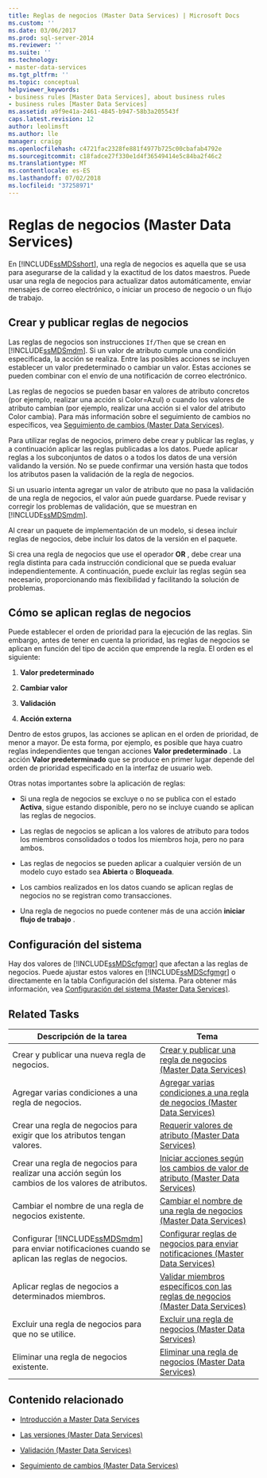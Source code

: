 ```yaml
---
title: Reglas de negocios (Master Data Services) | Microsoft Docs
ms.custom: ''
ms.date: 03/06/2017
ms.prod: sql-server-2014
ms.reviewer: ''
ms.suite: ''
ms.technology:
- master-data-services
ms.tgt_pltfrm: ''
ms.topic: conceptual
helpviewer_keywords:
- business rules [Master Data Services], about business rules
- business rules [Master Data Services]
ms.assetid: a9f9e41a-2461-4845-b947-58b3a205543f
caps.latest.revision: 12
author: leolimsft
ms.author: lle
manager: craigg
ms.openlocfilehash: c4721fac2328fe881f4977b725c00cbafab4792e
ms.sourcegitcommit: c18fadce27f330e1d4f36549414e5c84ba2f46c2
ms.translationtype: MT
ms.contentlocale: es-ES
ms.lasthandoff: 07/02/2018
ms.locfileid: "37258971"
---
```

# <a name="business-rules-master-data-services"></a>Reglas de negocios (Master Data Services)
  En [!INCLUDE[ssMDSshort](../includes/ssmdsshort-md.md)], una regla de negocios es aquella que se usa para asegurarse de la calidad y la exactitud de los datos maestros. Puede usar una regla de negocios para actualizar datos automáticamente, enviar mensajes de correo electrónico, o iniciar un proceso de negocio o un flujo de trabajo.  
  
## <a name="create-and-publish-business-rules"></a>Crear y publicar reglas de negocios  
 Las reglas de negocios son instrucciones `If/Then` que se crean en [!INCLUDE[ssMDSmdm](../includes/ssmdsmdm-md.md)]. Si un valor de atributo cumple una condición especificada, la acción se realiza. Entre las posibles acciones se incluyen establecer un valor predeterminado o cambiar un valor. Estas acciones se pueden combinar con el envío de una notificación de correo electrónico.  
  
 Las reglas de negocios se pueden basar en valores de atributo concretos (por ejemplo, realizar una acción si Color=Azul) o cuando los valores de atributo cambian (por ejemplo, realizar una acción si el valor del atributo Color cambia). Para más información sobre el seguimiento de cambios no específicos, vea [Seguimiento de cambios &#40;Master Data Services&#41;](change-tracking-master-data-services.md).  
  
 Para utilizar reglas de negocios, primero debe crear y publicar las reglas, y a continuación aplicar las reglas publicadas a los datos. Puede aplicar reglas a los subconjuntos de datos o a todos los datos de una versión validando la versión. No se puede confirmar una versión hasta que todos los atributos pasen la validación de la regla de negocios.  
  
 Si un usuario intenta agregar un valor de atributo que no pasa la validación de una regla de negocios, el valor aún puede guardarse. Puede revisar y corregir los problemas de validación, que se muestran en [!INCLUDE[ssMDSmdm](../includes/ssmdsmdm-md.md)].  
  
 Al crear un paquete de implementación de un modelo, si desea incluir reglas de negocios, debe incluir los datos de la versión en el paquete.  
  
 Si crea una regla de negocios que use el operador **OR** , debe crear una regla distinta para cada instrucción condicional que se pueda evaluar independientemente. A continuación, puede excluir las reglas según sea necesario, proporcionando más flexibilidad y facilitando la solución de problemas.  
  
## <a name="how-business-rules-are-applied"></a>Cómo se aplican reglas de negocios  
 Puede establecer el orden de prioridad para la ejecución de las reglas. Sin embargo, antes de tener en cuenta la prioridad, las reglas de negocios se aplican en función del tipo de acción que emprende la regla. El orden es el siguiente:  
  
1.  **Valor predeterminado**  
  
2.  **Cambiar valor**  
  
3.  **Validación**  
  
4.  **Acción externa**  
  
 Dentro de estos grupos, las acciones se aplican en el orden de prioridad, de menor a mayor. De esta forma, por ejemplo, es posible que haya cuatro reglas independientes que tengan acciones **Valor predeterminado** . La acción **Valor predeterminado** que se produce en primer lugar depende del orden de prioridad especificado en la interfaz de usuario web.  
  
 Otras notas importantes sobre la aplicación de reglas:  
  
-   Si una regla de negocios se excluye o no se publica con el estado **Activa**, sigue estando disponible, pero no se incluye cuando se aplican las reglas de negocios.  
  
-   Las reglas de negocios se aplican a los valores de atributo para todos los miembros consolidados o todos los miembros hoja, pero no para ambos.  
  
-   Las reglas de negocios se pueden aplicar a cualquier versión de un modelo cuyo estado sea **Abierta** o **Bloqueada**.  
  
-   Los cambios realizados en los datos cuando se aplican reglas de negocios no se registran como transacciones.  
  
-   Una regla de negocios no puede contener más de una acción **iniciar flujo de trabajo** .  
  
## <a name="system-settings"></a>Configuración del sistema  
 Hay dos valores de [!INCLUDE[ssMDScfgmgr](../includes/ssmdscfgmgr-md.md)] que afectan a las reglas de negocios. Puede ajustar estos valores en [!INCLUDE[ssMDScfgmgr](../includes/ssmdscfgmgr-md.md)] o directamente en la tabla Configuración del sistema. Para obtener más información, vea [Configuración del sistema &#40;Master Data Services&#41;](../../2014/master-data-services/system-settings-master-data-services.md).  
  
## <a name="related-tasks"></a>Related Tasks  
  
|Descripción de la tarea|Tema|  
|----------------------|-----------|  
|Crear y publicar una nueva regla de negocios.|[Crear y publicar una regla de negocios &#40;Master Data Services&#41;](../../2014/master-data-services/create-and-publish-a-business-rule-master-data-services.md)|  
|Agregar varias condiciones a una regla de negocios.|[Agregar varias condiciones a una regla de negocios &#40;Master Data Services&#41;](../../2014/master-data-services/add-multiple-conditions-to-a-business-rule-master-data-services.md)|  
|Crear una regla de negocios para exigir que los atributos tengan valores.|[Requerir valores de atributo &#40;Master Data Services&#41;](../../2014/master-data-services/require-attribute-values-master-data-services.md)|  
|Crear una regla de negocios para realizar una acción según los cambios de los valores de atributos.|[Iniciar acciones según los cambios de valor de atributo &#40;Master Data Services&#41;](../../2014/master-data-services/initiate-actions-based-on-attribute-value-changes-master-data-services.md)|  
|Cambiar el nombre de una regla de negocios existente.|[Cambiar el nombre de una regla de negocios &#40;Master Data Services&#41;](../../2014/master-data-services/change-a-business-rule-name-master-data-services.md)|  
|Configurar [!INCLUDE[ssMDSmdm](../includes/ssmdsmdm-md.md)] para enviar notificaciones cuando se aplican las reglas de negocios.|[Configurar reglas de negocios para enviar notificaciones &#40;Master Data Services&#41;](../../2014/master-data-services/configure-business-rules-to-send-notifications-master-data-services.md)|  
|Aplicar reglas de negocios a determinados miembros.|[Validar miembros específicos con las reglas de negocios &#40;Master Data Services&#41;](../../2014/master-data-services/validate-specific-members-against-business-rules-master-data-services.md)|  
|Excluir una regla de negocios para que no se utilice.|[Excluir una regla de negocios &#40;Master Data Services&#41;](../../2014/master-data-services/exclude-a-business-rule-master-data-services.md)|  
|Eliminar una regla de negocios existente.|[Eliminar una regla de negocios &#40;Master Data Services&#41;](../../2014/master-data-services/delete-a-business-rule-master-data-services.md)|  
  
## <a name="related-content"></a>Contenido relacionado  
  
-   [Introducción a Master Data Services](master-data-services-overview-mds.md)  
  
-   [Las versiones &#40;Master Data Services&#41;](../../2014/master-data-services/versions-master-data-services.md)  
  
-   [Validación &#40;Master Data Services&#41;](../../2014/master-data-services/validation-master-data-services.md)  
  
-   [Seguimiento de cambios &#40;Master Data Services&#41;](change-tracking-master-data-services.md)  
  
  
